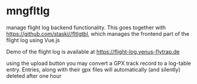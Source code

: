 # mngfltlg
manage flight log backend functionality.
This goes together with https://github.com/staski//fltlgtbl, which manages the frontend part of the flight log
using Vue.js

Demo of the flight log is available at 
https://flight-log.venus-flytrap.de

using the upload button you may convert a GPX track record to a log-table entry. Entries, along with their gpx files will automatically (and silently) deleted after one hour 

